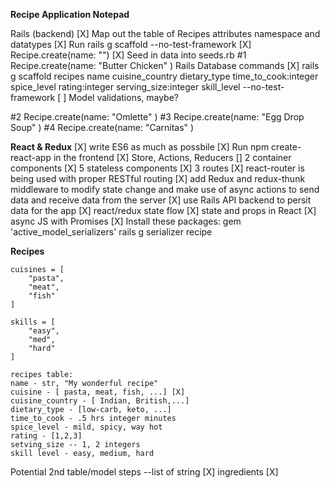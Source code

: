 **Recipe Application Notepad**

Rails (backend)
[X] Map out the table of Recipes attributes namespace and datatypes
[X] Run rails g scaffold --no-test-framework 
[X] Recipe.create(name: "")
[X] Seed in data into seeds.rb
#1 Recipe.create(name: "Butter Chicken" )
Rails Database commands
[X] rails g scaffold recipes name cuisine_country dietary_type time_to_cook:integer spice_level rating:integer serving_size:integer skill_level --no-test-framework
[ ] Model validations, maybe?


#2 Recipe.create(name: "Omlette" )
#3 Recipe.create(name: "Egg Drop Soup" )
#4 Recipe.create(name: "Carnitas" )

**React & Redux**
[X] write ES6 as much as possbile
[X] Run npm create-react-app in the frontend 
[X] Store, Actions, Reducers
[] 2 container components
[X] 5 stateless components
[X] 3 routes
[X] react-router is being used with proper RESTful routing
[X] add Redux and redux-thunk middleware to modify state change and make use of async actions to send data and receive data from the server
[X] use Rails API backend to persit data for the app
[X] react/redux state flow
[X] state and props in React
[X] async JS with Promises
[X] Install these packages: 
    gem 'active_model_serializers' 
    rails g serializer recipe


**Recipes** 
```
cuisines = [
    "pasta", 
    "meat", 
    "fish"
]

skills = [
    "easy", 
    "med", 
    "hard"
]

recipes table:
name - str, "My wonderful recipe"
cuisine - [ pasta, meat, fish, ...] [X]
cuisine_country - [ Indian, British,...]
dietary_type - [low-carb, keto, ...]
time_to_cook - .5 hrs integer minutes
spice_level - mild, spicy, way hot 
rating - [1,2,3]
setving_size -- 1, 2 integers
skill level - easy, medium, hard
```

Potential 2nd table/model 
steps --list of string [X]
ingredients [X]


